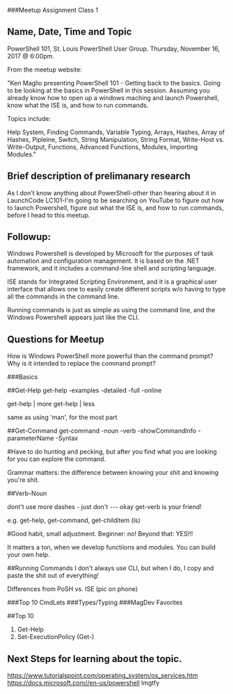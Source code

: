 ###Meetup Assignment Class 1

## Name, Date, Time and Topic
PowerShell 101, St. Louis PowerShell User Group.
Thursday, November 16, 2017 @ 6:00pm.

From the meetup website:

"Ken Maglio presenting PowerShell 101 - Getting back to the basics.
Going to be looking at the basics in PowerShell in this session.
Assuming you already know how to open up a windows maching
and launch Powershell, know what the ISE is, and how to run commands.

Topics include:

Help System, Finding Commands, Variable Typing,
Arrays, Hashes, Array of Hashes, Pipleine, Switch,
String Manipulation, String Format, Write-Host vs. Write-Output,
Functions, Advanced Functions, Modules, Importing Modules."

## Brief description of prelimanary research	

As I don't know anything about PowerShell-other than hearing
about it in LaunchCode LC101-I'm going to be searching 
on YouTube to figure out how to launch Powershell, figure out what 
the ISE is, and how to run commands, before I head to this meetup.

## Followup:
Windows Powershell is developed by Microsoft for the purposes of 
task automation and configuration management.  It is based on the 
.NET framework, and it includes a command-line shell and scripting
language.  

ISE stands for Integrated Scripting Environment, and it is a 
graphical user interface that allows one to easily create
different scripts w/o having to type all the commands in
the command line.  

Running commands is just as simple as using the command line, 
and the Windows Powershell appears just like the CLI.


## Questions for Meetup
How is Windows PowerShell more powerful than the command prompt?
Why is it intended to replace the command prompt?

###Basics

##Get-Help
get-help <command>
-examples
-detailed
-full
-online

get-help | more
get-help | less

same as using 'man', for the most part

##Get-Command
get-command <command>
-noun
-verb
-showCommandInfo
-parameterName
-Syntax

#Have to do hunting and pecking, but after you find what you are looking for you can explore the command.

Grammar matters: the difference between knowing your shit and knowing you're shit.  

##Verb-Noun

dont't use more dashes - just don't --- okay 
get-verb is your friend!

e.g. get-help, get-command, get-childitem (ls)

#Good habit, small adjustment.
Beginner: no!  Beyond that: YES!!!

It matters a ton, when we develop functiions and modules.
You can build your own help.


##Running Commands
I don't always use CLI, but when I do, I copy and paste the shit out of everything!

Differences from PoSH vs. ISE (pic on phone)

###Top 10 CmdLets
###Types/Typing
###MagDev Favorites

##Top 10
1. Get-Help
2. Set-ExecutionPolicy  (Get-)




## Next Steps for learning about the topic.
https://www.tutorialspoint.com/operating_system/os_services.htm
https://docs.microsoft.com//en-us/powershell
lmgtfy

